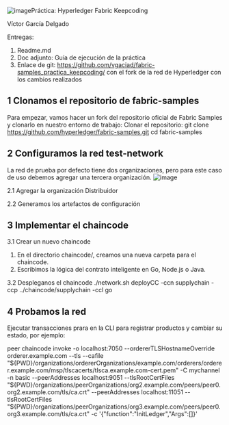 ![image](https://github.com/user-attachments/assets/554c89b2-41f5-42aa-9670-ef646f8dea47)Práctica: Hyperledger Fabric Keepcoding

Víctor García Delgado

Entregas:
 1. Readme.md
 2. Doc adjunto: Guía de ejecución de la práctica
 3. Enlace de git: https://github.com/vgaciad/fabric-samples_practica_keepcoding/ con el fork de la red de Hyperledger con los cambios realizados

## 1 Clonamos el repositorio de fabric-samples
Para empezar, vamos hacer un fork del repositorio oficial de Fabric Samples y clonarlo en nuestro entorno de trabajo:
Clonar el repositorio:
git clone https://github.com/hyperledger/fabric-samples.git
cd fabric-samples

## 2 Configuramos la red test-network
La red de prueba por defecto tiene dos organizaciones, pero para este caso de uso debemos agregar una tercera organización.
![image](https://github.com/user-attachments/assets/bf47b34c-b6ac-4561-8bd7-1825368bef41)

2.1 Agregar la organización Distribuidor  

2.2 Generamos los artefactos de configuración

  
## 3 Implementar el chaincode
3.1 Crear un nuevo chaincode
  1. En el directorio chaincode/, creamos  una nueva carpeta para el chaincode.
  2. Escribimos la lógica del contrato inteligente en Go, Node.js o Java.

3.2 Despleganos el chaincode
  ./network.sh deployCC -ccn supplychain -ccp ../chaincode/supplychain -ccl go

## 4 Probamos la red
Ejecutar transacciones prara  en la CLI para registrar productos y cambiar su estado, por ejemplo: 

peer chaincode invoke -o localhost:7050 --ordererTLSHostnameOverride orderer.example.com --tls --cafile "${PWD}/organizations/ordererOrganizations/example.com/orderers/orderer.example.com/msp/tlscacerts/tlsca.example.com-cert.pem" -C mychannel -n basic --peerAddresses localhost:9051 --tlsRootCertFiles "${PWD}/organizations/peerOrganizations/org2.example.com/peers/peer0.org2.example.com/tls/ca.crt" --peerAddresses localhost:11051 --tlsRootCertFiles "${PWD}/organizations/peerOrganizations/org3.example.com/peers/peer0.org3.example.com/tls/ca.crt" -c '{"function":"InitLedger","Args":[]}'

  
